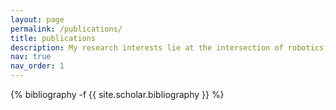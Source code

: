 ```yaml
---
layout: page
permalink: /publications/
title: publications
description: My research interests lie at the intersection of robotics, computer vision, and machine learning, including sensing and perception, mapping and localization, navigation and exploration, multiagent systems, human-robot interaction, 3D computer vision, neural rendering (NeRF and 3DGS), self-supervised learning, foundation models (VFMs, VLMs, MLLMs), generative models, adversarial learning, uncertainty quantification, and dataset curation. My works have been published in top-tier venues such as CVPR, ICCV, ECCV, NeurIPS, RSS, CoRL, ICRA, IROS, and RA-L, with multiple first-author papers selected for NeurIPS Spotlight, CVPR Highlight, and ICCV Oral presentations. I also serve as an Associate Editor for IROS and as a reviewer for these top venues.
nav: true
nav_order: 1
---
```

<!-- _pages/publications.md -->
<div class="publications">

{% bibliography -f {{ site.scholar.bibliography }} %}

</div>

